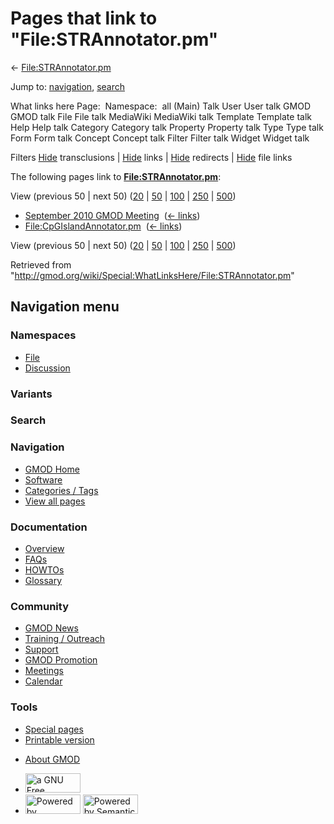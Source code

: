 <div id="mw-page-base" class="noprint">

</div>

<div id="mw-head-base" class="noprint">

</div>

<div id="content" class="mw-body" role="main">

<span id="top"></span>

<div id="mw-js-message" style="display:none;">

</div>



# <span dir="auto">Pages that link to "File:STRAnnotator.pm"</span>

<div id="bodyContent">

<div id="contentSub">

←
[File:STRAnnotator.pm](/wiki/File:STRAnnotator.pm "File:STRAnnotator.pm")

</div>

<div id="jump-to-nav" class="mw-jump">

Jump to: [navigation](#mw-navigation), [search](#p-search)

</div>

<div id="mw-content-text">

What links here Page:  Namespace:  all (Main) Talk User User talk GMOD
GMOD talk File File talk MediaWiki MediaWiki talk Template Template talk
Help Help talk Category Category talk Property Property talk Type Type
talk Form Form talk Concept Concept talk Filter Filter talk Widget
Widget talk

Filters
[Hide](/mediawiki/index.php?title=Special:WhatLinksHere/File:STRAnnotator.pm&hidetrans=1 "Special:WhatLinksHere/File:STRAnnotator.pm")
transclusions \|
[Hide](/mediawiki/index.php?title=Special:WhatLinksHere/File:STRAnnotator.pm&hidelinks=1 "Special:WhatLinksHere/File:STRAnnotator.pm")
links \|
[Hide](/mediawiki/index.php?title=Special:WhatLinksHere/File:STRAnnotator.pm&hideredirs=1 "Special:WhatLinksHere/File:STRAnnotator.pm")
redirects \|
[Hide](/mediawiki/index.php?title=Special:WhatLinksHere/File:STRAnnotator.pm&hideimages=1 "Special:WhatLinksHere/File:STRAnnotator.pm")
file links

The following pages link to
**[File:STRAnnotator.pm](/wiki/File:STRAnnotator.pm "File:STRAnnotator.pm")**:

View (previous 50 \| next 50)
([20](/mediawiki/index.php?title=Special:WhatLinksHere/File:STRAnnotator.pm&limit=20 "Special:WhatLinksHere/File:STRAnnotator.pm")
\|
[50](/mediawiki/index.php?title=Special:WhatLinksHere/File:STRAnnotator.pm&limit=50 "Special:WhatLinksHere/File:STRAnnotator.pm")
\|
[100](/mediawiki/index.php?title=Special:WhatLinksHere/File:STRAnnotator.pm&limit=100 "Special:WhatLinksHere/File:STRAnnotator.pm")
\|
[250](/mediawiki/index.php?title=Special:WhatLinksHere/File:STRAnnotator.pm&limit=250 "Special:WhatLinksHere/File:STRAnnotator.pm")
\|
[500](/mediawiki/index.php?title=Special:WhatLinksHere/File:STRAnnotator.pm&limit=500 "Special:WhatLinksHere/File:STRAnnotator.pm"))

- [September 2010 GMOD
  Meeting](/wiki/September_2010_GMOD_Meeting "September 2010 GMOD Meeting")
  ‎ <span class="mw-whatlinkshere-tools">([←
  links](/mediawiki/index.php?title=Special:WhatLinksHere&target=September+2010+GMOD+Meeting "Special:WhatLinksHere"))</span>
- [File:CpGIslandAnnotator.pm](/wiki/File:CpGIslandAnnotator.pm "File:CpGIslandAnnotator.pm")
  ‎ <span class="mw-whatlinkshere-tools">([←
  links](/mediawiki/index.php?title=Special:WhatLinksHere&target=File%3ACpGIslandAnnotator.pm "Special:WhatLinksHere"))</span>

View (previous 50 \| next 50)
([20](/mediawiki/index.php?title=Special:WhatLinksHere/File:STRAnnotator.pm&limit=20 "Special:WhatLinksHere/File:STRAnnotator.pm")
\|
[50](/mediawiki/index.php?title=Special:WhatLinksHere/File:STRAnnotator.pm&limit=50 "Special:WhatLinksHere/File:STRAnnotator.pm")
\|
[100](/mediawiki/index.php?title=Special:WhatLinksHere/File:STRAnnotator.pm&limit=100 "Special:WhatLinksHere/File:STRAnnotator.pm")
\|
[250](/mediawiki/index.php?title=Special:WhatLinksHere/File:STRAnnotator.pm&limit=250 "Special:WhatLinksHere/File:STRAnnotator.pm")
\|
[500](/mediawiki/index.php?title=Special:WhatLinksHere/File:STRAnnotator.pm&limit=500 "Special:WhatLinksHere/File:STRAnnotator.pm"))

</div>

<div class="printfooter">

Retrieved from
"<http://gmod.org/wiki/Special:WhatLinksHere/File:STRAnnotator.pm>"

</div>

<div id="catlinks" class="catlinks catlinks-allhidden">

</div>

<div class="visualClear">

</div>

</div>

</div>

<div id="mw-navigation">

## Navigation menu

<div id="mw-head">



<div id="left-navigation">

<div id="p-namespaces" class="vectorTabs" role="navigation"
aria-labelledby="p-namespaces-label">

### Namespaces

- <span id="ca-nstab-image"><a href="/wiki/File:STRAnnotator.pm" accesskey="c"
  title="View the file page [c]">File</a></span>
- <span id="ca-talk"><a
  href="/mediawiki/index.php?title=File_talk:STRAnnotator.pm&amp;action=edit&amp;redlink=1"
  accesskey="t"
  title="Discussion about the content page [t]">Discussion</a></span>

</div>

<div id="p-variants" class="vectorMenu emptyPortlet" role="navigation"
aria-labelledby="p-variants-label">

### 

### Variants[](#)

<div class="menu">

</div>

</div>

</div>

<div id="right-navigation">





</div>

<div id="p-search" role="search">

### Search

<div id="simpleSearch">

</div>

</div>

</div>

</div>

<div id="mw-panel">

<div id="p-logo" role="banner">

<a href="/wiki/Main_Page"
style="background-image: url(http://gmod.org/images/GMOD-cogs.png);"
title="Visit the main page"></a>

</div>

<div id="p-Navigation" class="portal" role="navigation"
aria-labelledby="p-Navigation-label">

### Navigation

<div class="body">

- <span id="n-GMOD-Home">[GMOD Home](/wiki/Main_Page)</span>
- <span id="n-Software">[Software](/wiki/GMOD_Components)</span>
- <span id="n-Categories-.2F-Tags">[Categories /
  Tags](/wiki/Categories)</span>
- <span id="n-View-all-pages">[View all
  pages](/wiki/Special:AllPages)</span>

</div>

</div>

<div id="p-Documentation" class="portal" role="navigation"
aria-labelledby="p-Documentation-label">

### Documentation

<div class="body">

- <span id="n-Overview">[Overview](/wiki/Overview)</span>
- <span id="n-FAQs">[FAQs](/wiki/Category:FAQ)</span>
- <span id="n-HOWTOs">[HOWTOs](/wiki/Category:HOWTO)</span>
- <span id="n-Glossary">[Glossary](/wiki/Glossary)</span>

</div>

</div>

<div id="p-Community" class="portal" role="navigation"
aria-labelledby="p-Community-label">

### Community

<div class="body">

- <span id="n-GMOD-News">[GMOD News](/wiki/GMOD_News)</span>
- <span id="n-Training-.2F-Outreach">[Training /
  Outreach](/wiki/Training_and_Outreach)</span>
- <span id="n-Support">[Support](/wiki/Support)</span>
- <span id="n-GMOD-Promotion">[GMOD
  Promotion](/wiki/GMOD_Promotion)</span>
- <span id="n-Meetings">[Meetings](/wiki/Meetings)</span>
- <span id="n-Calendar">[Calendar](/wiki/Calendar)</span>

</div>

</div>

<div id="p-tb" class="portal" role="navigation"
aria-labelledby="p-tb-label">

### Tools

<div class="body">

- <span id="t-specialpages"><a href="/wiki/Special:SpecialPages" accesskey="q"
  title="A list of all special pages [q]">Special pages</a></span>
- <span id="t-print"><a
  href="/mediawiki/index.php?title=Special:WhatLinksHere/File:STRAnnotator.pm&amp;printable=yes"
  rel="alternate" accesskey="p"
  title="Printable version of this page [p]">Printable version</a></span>

</div>

</div>

</div>

</div>

<div id="footer" role="contentinfo">

- <span id="footer-places-about">[About
  GMOD](/wiki/GMOD:About "GMOD:About")</span>

<!-- -->

- <span id="footer-copyrightico">[<img src="http://www.gnu.org/graphics/gfdl-logo-small.png" width="88"
  height="31" alt="a GNU Free Documentation License" />](http://www.gnu.org/licenses/fdl-1.3.html)</span>
- <span id="footer-poweredbyico">[<img src="/mediawiki/skins/common/images/poweredby_mediawiki_88x31.png"
  width="88" height="31" alt="Powered by MediaWiki" />](//www.mediawiki.org/)
  [<img
  src="/mediawiki/extensions/SemanticMediaWiki/includes/../resources/images/smw_button.png"
  width="88" height="31" alt="Powered by Semantic MediaWiki" />](https://www.semantic-mediawiki.org/wiki/Semantic_MediaWiki)</span>

<div style="clear:both">

</div>

</div>
